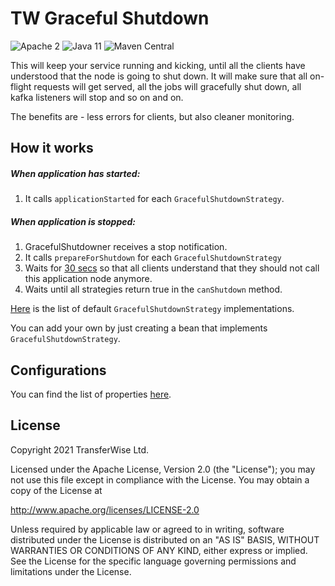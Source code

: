 # TW Graceful Shutdown

![Apache 2](https://img.shields.io/hexpm/l/plug.svg)
![Java 11](https://img.shields.io/badge/Java-11-blue.svg)
![Maven Central](https://badgen.net/maven/v/maven-central/com.transferwise.common/tw-graceful-shutdown)

This will keep your service running and kicking, until all the clients have understood that the node is going to shut down. 
It will make sure that all on-flight requests will get served, all the jobs will gracefully shut down, all kafka listeners will stop and so on and on.

The benefits are - less errors for clients, but also cleaner monitoring.

## How it works

##### When application has started:

1. It calls `applicationStarted` for each `GracefulShutdownStrategy`.

##### When application is stopped:

1. GracefulShutdowner receives a stop notification.
2. It calls `prepareForShutdown` for each `GracefulShutdownStrategy`
3. Waits for [30 secs](core/src/main/java/com/transferwise/common/gracefulshutdown/config/GracefulShutdownProperties.java) so that all clients understand that they should not call this application node anymore.
4. Waits until all strategies return true in the `canShutdown` method.

[Here](core/src/main/java/com/transferwise/common/gracefulshutdown/strategies) is the list of default `GracefulShutdownStrategy` implementations. 

You can add your own by just creating a bean that implements `GracefulShutdownStrategy`.

## Configurations

You can find the list of properties [here](core/src/main/java/com/transferwise/common/gracefulshutdown/config/GracefulShutdownProperties.java).

## License
Copyright 2021 TransferWise Ltd.
 
Licensed under the Apache License, Version 2.0 (the "License");
you may not use this file except in compliance with the License.
You may obtain a copy of the License at
 
http://www.apache.org/licenses/LICENSE-2.0
 
Unless required by applicable law or agreed to in writing, software
distributed under the License is distributed on an "AS IS" BASIS,
WITHOUT WARRANTIES OR CONDITIONS OF ANY KIND, either express or implied.
See the License for the specific language governing permissions and
limitations under the License.
